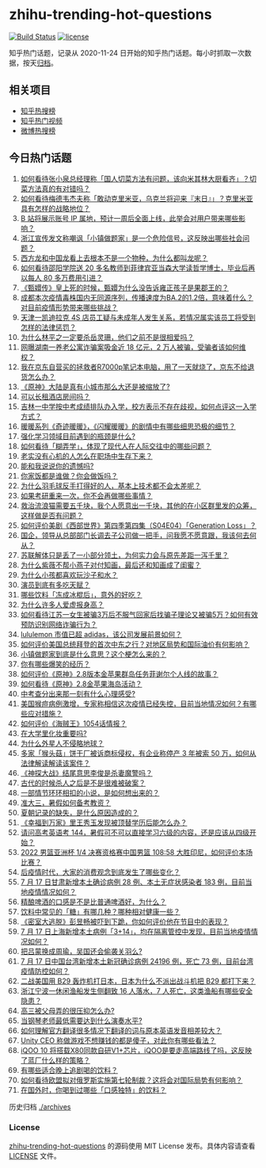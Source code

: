 # zhihu-trending-hot-questions

[![Build Status](https://github.com/justjavac/zhihu-trending-hot-questions/workflows/ci/badge.svg?branch=master)](https://github.com/justjavac/zhihu-trending-hot-questions/actions)
[![license](https://img.shields.io/github/license/justjavac/zhihu-trending-hot-questions)](https://github.com/justjavac/zhihu-trending-hot-questions/blob/master/LICENSE)

知乎热门话题，记录从 2020-11-24 日开始的知乎热门话题。每小时抓取一次数据，按天[归档](./archives)。

## 相关项目

- [知乎热搜榜](https://github.com/justjavac/zhihu-trending-top-search)
- [知乎热门视频](https://github.com/justjavac/zhihu-trending-hot-video)
- [微博热搜榜](https://github.com/justjavac/weibo-trending-hot-search)

## 今日热门话题

<!-- BEGIN -->
<!-- 最后更新时间 Tue Jul 19 2022 04:05:25 GMT+0800 (China Standard Time) -->

1. [如何看待张小泉总经理称「国人切菜方法有问题，该向米其林大厨看齐」？切菜方法真的有对错吗？](https://www.zhihu.com/question/543737454)
1. [如何看待梅德韦杰夫称「敢动克里米亚，乌克兰将迎来『末日』」？克里米亚具有怎样的战略地位？](https://www.zhihu.com/question/543912697)
1. [B 站将展示账号 IP 属地，预计一周后全面上线，此举会对用户带来哪些影响？](https://www.zhihu.com/question/543919687)
1. [浙江宣传发文称嘲讽「小镇做题家」是一个危险信号，这反映出哪些社会问题？](https://www.zhihu.com/question/543931431)
1. [西方龙和中国龙看上去根本不是一个物种，为什么都叫龙呢？](https://www.zhihu.com/question/436445484)
1. [如何看待邵阳学院送 20 多名教师到菲律宾亚当森大学读哲学博士，毕业后再以每人 80 多万费用引进？](https://www.zhihu.com/question/543739791)
1. [《甄嬛传》皇上死的时候，甄嬛为什么没告诉雍正孩子是果郡王的？](https://www.zhihu.com/question/26677763)
1. [成都本次疫情毒株国内无同源序列，传播速度为BA.2的1.2倍，意味着什么？对目前疫情形势带来哪些挑战？](https://www.zhihu.com/question/543903025)
1. [天津一凯迪拉克 4S 店员工疑与未成年人发生关系，若情况属实该员工将受到怎样的法律惩罚？](https://www.zhihu.com/question/543950627)
1. [为什么林平之一定要杀岳灵珊，他们之前不是很相爱吗？](https://www.zhihu.com/question/542185348)
1. [网曝湖南一养老公寓诈骗案吸金近 18 亿元，2 万人被骗，受骗者该如何维权？](https://www.zhihu.com/question/543208071)
1. [我在京东自营买的拯救者R7000p笔记本电脑，用了一天就烧了，京东不给退货怎么办？](https://www.zhihu.com/question/541909660)
1. [《原神》大陆是真有小城市那么大还是被缩放了?](https://www.zhihu.com/question/543286662)
1. [可以长租酒店房间吗？](https://www.zhihu.com/question/357078039)
1. [吉林一中学按中考成绩排队办入学，校方表示不存在歧视，如何点评这一入学方式？](https://www.zhihu.com/question/543939436)
1. [暖暖系列《奇迹暖暖》，《闪耀暖暖》的剧情中有哪些细思恐极的细节？](https://www.zhihu.com/question/275387924)
1. [强化学习领域目前遇到的瓶颈是什么?](https://www.zhihu.com/question/449478247)
1. [如何看待「糊弄学」，体现了现代人在人际交往中的哪些问题？](https://www.zhihu.com/question/431152803)
1. [老实没有心机的人怎么在职场中生存下来？](https://www.zhihu.com/question/266259710)
1. [能和我说说你的遗憾吗?](https://www.zhihu.com/question/541022502)
1. [你家饭都是谁做？你会做饭吗？](https://www.zhihu.com/question/538877429)
1. [为什么羽毛球反手打得好的人，基本上技术都不会太差呢？](https://www.zhihu.com/question/541516608)
1. [如果考研重来一次，你不会再做哪些事情？](https://www.zhihu.com/question/530488862)
1. [救治流浪猫需要五千块，我个人愿意出一千块，其他的在小区群里发的众筹，这样做是否有问题？](https://www.zhihu.com/question/542768242)
1. [如何评价美剧《西部世界》第四季第四集（S04E04）「Generation Loss」？](https://www.zhihu.com/question/542646518)
1. [国企，领导从总部部门长调去子公司做一把手，问我愿不愿意跟，我该何去何从？](https://www.zhihu.com/question/543675245)
1. [苏联解体只是丢了一小部分领土，为何实力会与原先差距一泻千里？](https://www.zhihu.com/question/521870296)
1. [为什么紫薇不帮小燕子对付知画，最后还和知画成了闺蜜？](https://www.zhihu.com/question/542183241)
1. [为什么小孩都喜欢玩沙子和水？](https://www.zhihu.com/question/543087742)
1. [演员到底有多吃天赋？](https://www.zhihu.com/question/443350396)
1. [哪些饮料「冻成冰棍后」，意外的好吃？](https://www.zhihu.com/question/542918420)
1. [为什么许多人爱虚报身高？](https://www.zhihu.com/question/280616263)
1. [如何看待江苏一女生被骗3万后不服气回家后找骗子理论又被骗5万？如何有效预防识别网络诈骗行为？](https://www.zhihu.com/question/543875799)
1. [lululemon 市值已超 adidas，该公司发展前景如何？](https://www.zhihu.com/question/541897216)
1. [如何评价美国总统拜登的首次中东之行？对地区局势和国际油价有何影响？](https://www.zhihu.com/question/543958253)
1. [小镇做题家到底是什么意思？这个梗怎么来的？](https://www.zhihu.com/question/439364648)
1. [你有哪些爆笑的经历？](https://www.zhihu.com/question/54457325)
1. [如何评价《原神》2.8版本金苹果群岛任务菲谢尔个人线的故事？](https://www.zhihu.com/question/543938579)
1. [如何看待《原神》2.8金苹果海岛活动？](https://www.zhihu.com/question/543850167)
1. [中考查分出来那一刻有什么心理感受?](https://www.zhihu.com/question/409640741)
1. [美国猴痘病例激增，专家称相信这次疫情已经失控，目前当地情况如何？有哪些应对措施？](https://www.zhihu.com/question/543967857)
1. [如何评价《海贼王》1054话情报？](https://www.zhihu.com/question/535622018)
1. [在大学里化妆重要吗?](https://www.zhihu.com/question/543496186)
1. [为什么外星人不侵略地球？](https://www.zhihu.com/question/57436810)
1. [多家「猴头菇」饼干厂被诉商标侵权，有企业称停产 3 年被索 50 万，如何从法律解读解读该案件？](https://www.zhihu.com/question/543881751)
1. [《神探大战》结尾意思李俊是杀妻魔警吗？](https://www.zhihu.com/question/541902831)
1. [古代的时候杀人之后是不是很难被破案？](https://www.zhihu.com/question/309285620)
1. [一部情节环环相扣的小说，是如何想出来的？](https://www.zhihu.com/question/33274530)
1. [准大三，暑假如何备考教资？](https://www.zhihu.com/question/538299131)
1. [夏朝记录的缺失，是什么原因造成的？](https://www.zhihu.com/question/20048927)
1. [《幸福到万家》里王秀玉发现被顶替学历后能怎么办？](https://www.zhihu.com/question/543321483)
1. [请问高考英语考 144，暑假可不可以直接学习六级的内容，还是应该从四级开始？](https://www.zhihu.com/question/543833319)
1. [2022 男篮亚洲杯 1/4 决赛资格赛中国男篮 108:58 大胜印尼，如何评价本场比赛？](https://www.zhihu.com/question/544001306)
1. [后疫情时代，大家的消费观念到底发生了哪些变化？](https://www.zhihu.com/question/543789320)
1. [7 月 17 日甘肃新增本土确诊病例 28 例、本土无症状感染者 183 例，目前当地疫情情况如何？](https://www.zhihu.com/question/543874667)
1. [精酿啤酒的口感是不是比普通啤酒好，为什么？](https://www.zhihu.com/question/538819628)
1. [饮料中常见的「糖」有哪几种？哪种相对健康一些？](https://www.zhihu.com/question/542917271)
1. [《密室大逃脱》彭昱畅被吓到下跪，你如何评价他在节目中的表现？](https://www.zhihu.com/question/543234828)
1. [7 月 17 日上海新增本土病例「3+14」，均在隔离管控中发现，目前当地疫情情况如何？](https://www.zhihu.com/question/543860206)
1. [把吕蒙换成周瑜，吴国还会偷袭关羽么?](https://www.zhihu.com/question/543653497)
1. [7 月 17 日中国台湾新增本土新冠确诊病例 24196 例，死亡 73 例，目前台湾疫情防控如何？](https://www.zhihu.com/question/543772244)
1. [二战美国用 B29 轰炸机打日本，日本为什么不派出战斗机把 B29 都打下来？](https://www.zhihu.com/question/523079185)
1. [浙江宁波一休闲渔船发生侧翻致 16 人落水，7 人死亡，这类渔船有哪些安全隐患？](https://www.zhihu.com/question/543782676)
1. [高三被父母弄的很压抑怎么办?](https://www.zhihu.com/question/543778776)
1. [当钢琴老师最低需要达到什么演奏水平?](https://www.zhihu.com/question/538242334)
1. [如何理解官方翻译很多情况下翻译的词与原本英语发音相差较大？](https://www.zhihu.com/question/537811154)
1. [Unity CEO 称做游戏不想赚钱的都是傻子，对此你有哪些看法？](https://www.zhihu.com/question/543443544)
1. [iQOO 10 将搭载X80同款自研V1+芯片，iQOO是要走高端路线了吗，这反映了蓝厂什么样的策略？](https://www.zhihu.com/question/543949745)
1. [有哪些适合晚上追剧喝的饮料？](https://www.zhihu.com/question/540188657)
1. [如何看待欧盟拟对俄罗斯实施第七轮制裁？这将会对国际局势有何影响？](https://www.zhihu.com/question/543390642)
1. [在国外时，你喝到过哪些「口感独特」的饮料？](https://www.zhihu.com/question/542242142)

<!-- END -->

历史归档 [./archives](./archives)

### License

[zhihu-trending-hot-questions](https://github.com/justjavac/zhihu-trending-hot-questions)
的源码使用 MIT License 发布。具体内容请查看 [LICENSE](./LICENSE) 文件。
